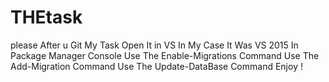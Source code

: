 # THEtask
please After u Git My Task Open It in VS In My Case It Was VS 2015 
In Package Manager Console Use The Enable-Migrations Command 
Use The Add-Migration Command 
Use The Update-DataBase Command
Enjoy !
